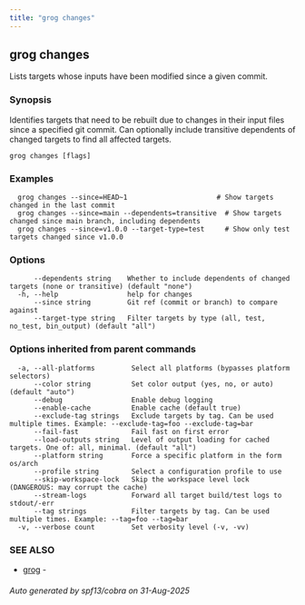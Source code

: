 ```yaml
---
title: "grog changes"
---
```

## grog changes

Lists targets whose inputs have been modified since a given commit.

### Synopsis

Identifies targets that need to be rebuilt due to changes in their input files since a specified git commit.
Can optionally include transitive dependents of changed targets to find all affected targets.

```
grog changes [flags]
```

### Examples

```
  grog changes --since=HEAD~1                      # Show targets changed in the last commit
  grog changes --since=main --dependents=transitive  # Show targets changed since main branch, including dependents
  grog changes --since=v1.0.0 --target-type=test     # Show only test targets changed since v1.0.0
```

### Options

```
      --dependents string    Whether to include dependents of changed targets (none or transitive) (default "none")
  -h, --help                 help for changes
      --since string         Git ref (commit or branch) to compare against
      --target-type string   Filter targets by type (all, test, no_test, bin_output) (default "all")
```

### Options inherited from parent commands

```
  -a, --all-platforms         Select all platforms (bypasses platform selectors)
      --color string          Set color output (yes, no, or auto) (default "auto")
      --debug                 Enable debug logging
      --enable-cache          Enable cache (default true)
      --exclude-tag strings   Exclude targets by tag. Can be used multiple times. Example: --exclude-tag=foo --exclude-tag=bar
      --fail-fast             Fail fast on first error
      --load-outputs string   Level of output loading for cached targets. One of: all, minimal. (default "all")
      --platform string       Force a specific platform in the form os/arch
      --profile string        Select a configuration profile to use
      --skip-workspace-lock   Skip the workspace level lock (DANGEROUS: may corrupt the cache)
      --stream-logs           Forward all target build/test logs to stdout/-err
      --tag strings           Filter targets by tag. Can be used multiple times. Example: --tag=foo --tag=bar
  -v, --verbose count         Set verbosity level (-v, -vv)
```

### SEE ALSO

* [grog](/reference/cli/grog/)	 -

###### Auto generated by spf13/cobra on 31-Aug-2025
